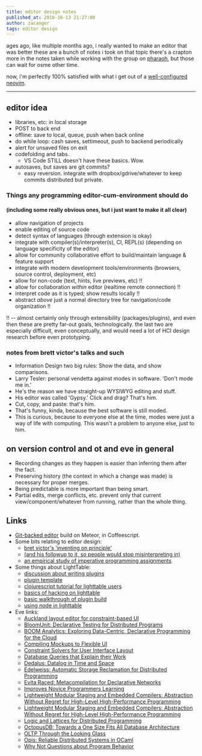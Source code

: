 ```yaml
---
title: editor design notes
published_at: 2016-16-13 21:27:00
author: zacanger
tags: editor design
---
```


ages ago, like multiple months ago, i really wanted to make an editor that was better
these are a bunch of notes i took on that topic
there's a crapton more in the notes taken while working with the group on [pharaoh](http://pharaoh.js.org),
but those can wait for osme other time.

now, i'm perfectly 100% satisfied with what i get out of a
[well-configured](https://github.com/zacanger/z.git) [neovim](https://neovim.io).

--------

## editor idea

* libraries, etc: in local storage
* POST to back end
* offline: save to local, queue, push when back online
* do while loop: cash saves, settimeout, push to backend periodically
* alert for unsaved files on exit
* codefolding and tabs.
  * VS Code STILL doesn't have these basics. Wow.
* autosaves, but saves are git commits?
  * easy reversion. integrate with dropbox/gdrive/whatever to keep commits distributed but private.

### Things any programming editor-cum-environment should do
#### (including some really obvious ones, but i just want to make it all clear)

* allow navigation of projects
* enable editing of source code
* detect syntax of languages (through extension is okay)
* integrate with compiler(s)/interpreter(s), CI, REPL(s) (depending on language specificity of the editor)
* allow for community collaborative effort to build/maintain language & feature support
* integrate with modern development tools/environments (browsers, source control, deployment, etc)
* allow for non-code (text, hints, live previews, etc) !!
* allow for collaboration _within_ editor (realtime remote connection) !!
* interpret code as it is typed; show results locally !!
* abstract _above_ just a normal directory tree for navigation/code organization !!

!! -- almost certainly only through extensibility (packages/plugins), and even then these are pretty far-out goals,
technologically. the last two are especially difficult, even conceptually, and would need a lot of HCI design research
before even prototyping.

### notes from brett victor's talks and such
* Information Design two big rules: Show the data, and show comparisons.
* Larry Tesler: personal vendetta against modes in software. 'Don\'t mode me in.'
* He's the reason we have straight-up WYSIWYG editing and stuff.
* His editor was called 'Gypsy.' Click and drag? That's him.
* Cut, copy, and paste: that's him.
* That's funny, kinda, because the best software is still moded.
* This is curious, because to everyone else at the time, modes were just a way of life
  with computing. This wasn't a problem to anyone else, just to him.

## on version control and ot and eve in general
* Recording changes as they happen is easier than inferring them after the fact.
* Preserving history (the context in which a change was made) is necessary for proper merges.
* Being predictable is more important than being smart.
* Partial edits, merge conflicts, etc. prevent only that current view/component/whatever from running,
  rather than the whole thing.

## Links

* [Git-backed editor](https://github.com/jdleesmiller/jotgit) build on Meteor, in Coffeescript.
* Some bits relating to editor design:
  * [bret victor's 'inventing on principle'](https://vimeo.com/36579366)
  * [(and his followup to it, so people would stop misinterpreting in)](http://worrydream.com/LearnableProgramming/)
  * [an empirical study of imperative programming assignments](http://dl.acm.org/citation.cfm?id=2677279)
* Some things about LightTable:
  * [discussion about writing plugins](https://groups.google.com/forum/#!topic/light-table-discussion/T3DhzWhabok)
  * [plugin template](https://github.com/mdhaney/lt-plugin-template)
  * [clojurescript tutorial for lighttable users](https://github.com/swannodette/lt-cljs-tutorial)
  * [basics of hacking on lighttable](http://product.reverb.com/2014/05/10/getting-started-programming-light-table/)
  * [basic walkthrough of plugin build](https://github.com/LightTable/Declassifier)
  * [using node in lighttable](https://github.com/LightTable/LightTable/wiki/Creating-an-LT-Client-using-LTs'-bundled-Node)
* Eve links:
  * [Auckland layout editor for constraint-based UI](http://www.cse.yorku.ca/~wolfgang/papers/layoutALE.pdf)
  * [BloomUnit: Declarative Testing for Distributed Programs](http://db.cs.berkeley.edu/papers/dbtest12-bloom.pdf)
  * [BOOM Analytics: Exploring Data-Centric, Declarative Programming for the Cloud](http://db.cs.berkeley.edu/papers/eurosys10-boom.pdf)
  * [Compiling Mockups to Flexible UI](https://4d75d27f-a-62cb3a1a-s-sites.googlegroups.com/site/sinhnish/documents/fluidLayouts.pdf?attachauth=ANoY7crdYgssu75ccg3Gc6sSDm-dxh2rWHL5jLVh7LkNKtUgFpv2GDqK8AVzr1IJ53Dg6eM5StLasOQk-SDN4KWaCi-phlQK30GSum-hbWOzT5VVSiNRJ7U3F_FJ8pBMndIjR60O9bYSSzxu1TJmR6kX4dlEuCL16pituZTrEFj7BNnX-SRU3JajEKY4f9s_mYqR3uTF4GW5Jm2EkHgpEUfSZtCrUJOZVPO4NGg7nc59490937x_VW4%3D&attredirects=0)
  * [Constraint Solvers for User Interface Layout](http://arxiv.org/pdf/1401.1031v1.pdf)
  * [Database Queries that Explain their Work](http://arxiv.org/pdf/1408.1675.pdf)
  * [Dedalus: Datalog in Time and Space](http://db.cs.berkeley.edu/papers/datalog2011-dedalus.pdf)
  * [Edelweiss: Automatic Storage Reclamation for Distributed Programming](http://db.cs.berkeley.edu/papers/vldb14-edelweiss.pdf)
  * [Evita Raced: Metacompilation for Declarative Networks](http://p2.berkeley.intel-research.net/papers/EvitaRacedVLDB2008.pdf)
  * [Improves Novice Programmers Learning](http://faculty.washington.edu/ajko/papers/Lee2011Gidget.pdf)
  * [Lightweight Modular Staging and Embedded Compilers: Abstraction Without Regret for High-Level High-Performance Programming](http://infoscience.epfl.ch/record/180642/files/EPFL_TH5456.pdf)
  * [Lightweight Modular Staging and Embedded Compilers: Abstraction Without Regret for High-Level High-Performance Programming](http://lampwww.epfl.ch/~rompf/thesis_120716.pdf)
  * [Logic and Lattices for Distributed Programming](http://www.neilconway.org/docs/socc2012_bloom_lattices.pdf)
  * [OctopusDB: Towards a One Size Fits All Database Architecture](https://infosys.uni-saarland.de/publications/DJ11.pdf)
  * [OLTP Through the Looking Glass](http://db.cs.berkeley.edu/cs286/papers/lookingglass-sigmod2008.pdf)
  * [Opis: Reliable Distributed Systems in OCaml](http://icwww.epfl.ch/~kuncak/papers/DagandETAL08Opis.pdf)
  * [Why Not Questions about Program Behavior](http://repository.cmu.edu/cgi/viewcontent.cgi?article=1165&context=hcii)
